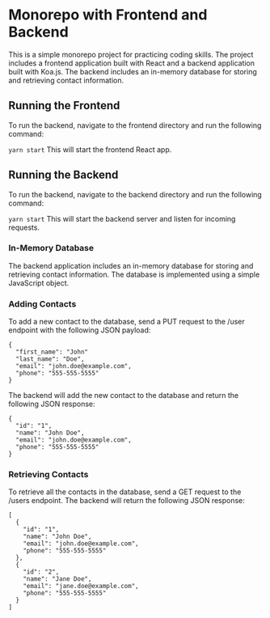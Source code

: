 # Monorepo with Frontend and Backend
This is a simple monorepo project for practicing coding skills. The project includes a frontend application built with React and a backend application built with Koa.js. The backend includes an in-memory database for storing and retrieving contact information.

## Running the Frontend
To run the backend, navigate to the frontend directory and run the following command:

`yarn start`
This will start the frontend React app.

## Running the Backend
To run the backend, navigate to the backend directory and run the following command:

`yarn start`
This will start the backend server and listen for incoming requests.

### In-Memory Database
The backend application includes an in-memory database for storing and retrieving contact information. The database is implemented using a simple JavaScript object.

### Adding Contacts
To add a new contact to the database, send a PUT request to the /user endpoint with the following JSON payload:

```
{
  "first_name": "John" 
  "last_name": "Doe",
  "email": "john.doe@example.com",
  "phone": "555-555-5555"
}
```
The backend will add the new contact to the database and return the following JSON response:

```
{
  "id": "1",
  "name": "John Doe",
  "email": "john.doe@example.com",
  "phone": "555-555-5555"
}
```
### Retrieving Contacts
To retrieve all the contacts in the database, send a GET request to the /users endpoint. The backend will return the following JSON response:

```
[
  {
    "id": "1",
    "name": "John Doe",
    "email": "john.doe@example.com",
    "phone": "555-555-5555"
  },
  {
    "id": "2",
    "name": "Jane Doe",
    "email": "jane.doe@example.com",
    "phone": "555-555-5555"
  }
]
```

